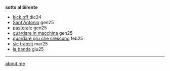 
**sotto al Sirente**  

- [kick off ](https://cacioman.github.io/t6x6-001.html) dic24
- [Sant'Antonio](https://cacioman.github.io/t6x6-101.html) gen25
- [pastorale](https://cacioman.github.io/t6x6-002.html) gen25
- [guardare in macchina](https://cacioman.github.io/t6x6-006.html) gen25  
- [guardare gru che crescono](https://cacioman.github.io/t6x6-011.html) feb25
- [sic transit](https://cacioman.github.io/t6x6-003.html) mar25
- [la banda](https://cacioman.github.io/t6x6-008.html) giu25

---
[about.me](https://about.me/cacioman) 
